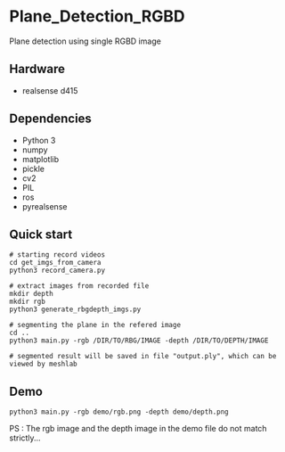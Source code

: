 # Plane_Detection_RGBD
Plane detection using single RGBD image

## Hardware
* realsense d415

## Dependencies
* Python 3
* numpy
* matplotlib
* pickle
* cv2
* PIL
* ros
* pyrealsense

## Quick start
```
# starting record videos
cd get_imgs_from_camera
python3 record_camera.py

# extract images from recorded file
mkdir depth
mkdir rgb
python3 generate_rbgdepth_imgs.py

# segmenting the plane in the refered image
cd ..
python3 main.py -rgb /DIR/TO/RBG/IMAGE -depth /DIR/TO/DEPTH/IMAGE

# segmented result will be saved in file "output.ply", which can be viewed by meshlab
```
## Demo
```
python3 main.py -rgb demo/rgb.png -depth demo/depth.png
```
PS : The rgb image and the depth image in the demo file do not match strictly...

